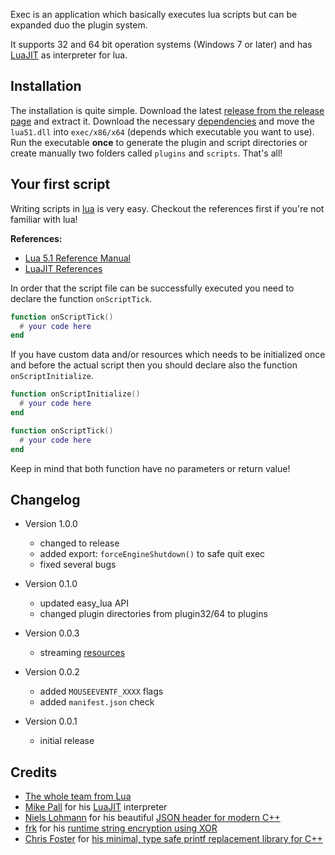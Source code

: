 Exec is an application which basically executes lua scripts but can be expanded duo the plugin system.

It supports 32 and 64 bit operation systems (Windows 7 or later) and has [LuaJIT](http://luajit.org/) as interpreter for lua.

## Installation
The installation is quite simple. Download the latest [release from the release page](https://github.com/ReactiioN1337/exec-info/releases) and extract it.
Download the necessary [dependencies](https://github.com/ReactiioN1337/exec-info/tree/master/dependencies) and move the `lua51.dll` into `exec/x86/x64` (depends which executable you want to use). Run the executable **once** to generate the plugin and script directories or create manually two folders called `plugins` and `scripts`. That's all!

## Your first script
Writing scripts in [lua](https://www.lua.org/manual/5.1/) is very easy. Checkout the references first if you're not familiar with lua!

**References:**
* [Lua 5.1 Reference Manual](https://www.lua.org/manual/5.1/)
* [LuaJIT References](http://luajit.org/index.html)

In order that the script file can be successfully executed you need to declare the function `onScriptTick`.
```lua
function onScriptTick()
  # your code here
end
```

If you have custom data and/or resources which needs to be initialized once and before the actual script then you should declare also the function `onScriptInitialize`.
```lua
function onScriptInitialize()
  # your code here
end

function onScriptTick()
  # your code here
end
```

Keep in mind that both function have no parameters or return value!

## Changelog
* Version 1.0.0
  * changed to release
  * added export: `forceEngineShutdown()` to safe quit exec
  * fixed several bugs

* Version 0.1.0
  * updated easy_lua API
  * changed plugin directories from plugin32/64 to plugins


* Version 0.0.3
  * streaming [resources](https://github.com/ReactiioN1337/exec-info/tree/master/resource)


* Version 0.0.2
  * added `MOUSEEVENTF_XXXX` flags
  * added `manifest.json` check


* Version 0.0.1
  * initial release

## Credits
* [The whole team from Lua](https://www.lua.org/)
* [Mike Pall](https://github.com/MikePall) for his [LuaJIT](http://luajit.org) interpreter
* [Niels Lohmann](https://github.com/nlohmann) for his beautiful [JSON header for modern C++](https://github.com/nlohmann/json)
* [frk](https://github.com/frk1) for his [runtime string encryption using XOR](https://www.unknowncheats.me/forum/c-and-c/164273-xor-compile-time.html)
* [Chris Foster](https://github.com/c42f) for [his minimal, type safe printf replacement library for C++](https://github.com/c42f/tinyformat)
